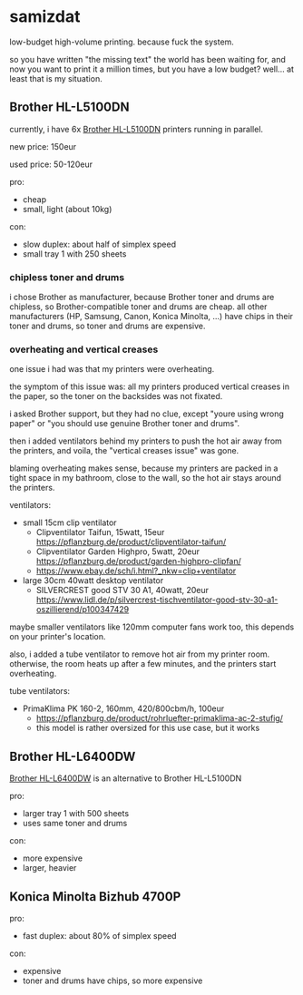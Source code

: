 # samizdat

low-budget high-volume printing. because fuck the system.

so you have written "the missing text" the world has been waiting for,
and now you want to print it a million times, but you have a low budget?
well... at least that is my situation.

## Brother HL-L5100DN

currently, i have 6x [Brother HL-L5100DN](https://geizhals.de/brother-hl-l5100dn-hll5100dng1-a1409933.html) printers running in parallel.

new price: 150eur

used price: 50-120eur

pro:

- cheap
- small, light (about 10kg)

con:

- slow duplex: about half of simplex speed
- small tray 1 with 250 sheets

### chipless toner and drums

i chose Brother as manufacturer,
because Brother toner and drums are chipless,
so Brother-compatible toner and drums are cheap.
all other manufacturers
(HP, Samsung, Canon, Konica Minolta, ...)
have chips in their toner and drums,
so toner and drums are expensive.

### overheating and vertical creases

one issue i had was that my printers were overheating.

the symptom of this issue was:
all my printers produced vertical creases in the paper,
so the toner on the backsides was not fixated.

<!-- TODO add photo of the vertical creases -->

i asked Brother support, but they had no clue,
except "youre using wrong paper"
or "you should use genuine Brother toner and drums".

then i added ventilators behind my printers
to push the hot air away from the printers,
and voila, the "vertical creases issue" was gone.

blaming overheating makes sense,
because my printers are packed in a tight space in my bathroom,
close to the wall, so the hot air stays around the printers.

ventilators:

- small 15cm clip ventilator
   - Clipventilator Taifun, 15watt, 15eur https://pflanzburg.de/product/clipventilator-taifun/
   - Clipventilator Garden Highpro, 5watt, 20eur https://pflanzburg.de/product/garden-highpro-clipfan/
   - https://www.ebay.de/sch/i.html?_nkw=clip+ventilator
- large 30cm 40watt desktop ventilator
   - SILVERCREST good STV 30 A1, 40watt, 20eur https://www.lidl.de/p/silvercrest-tischventilator-good-stv-30-a1-oszillierend/p100347429

maybe smaller ventilators like 120mm computer fans work too, this depends on your printer's location.

also, i added a tube ventilator to remove hot air from my printer room.
otherwise, the room heats up after a few minutes, and the printers start overheating.

tube ventilators:

- PrimaKlima PK 160-2, 160mm, 420/800cbm/h, 100eur
   - https://pflanzburg.de/product/rohrluefter-primaklima-ac-2-stufig/
   - this model is rather oversized for this use case, but it works

## Brother HL-L6400DW

[Brother HL-L6400DW](https://geizhals.de/brother-hl-l6400dw-hll6400dwg1-a1391284.html) is an alternative to Brother HL-L5100DN

pro:

- larger tray 1 with 500 sheets
- uses same toner and drums

con:

- more expensive
- larger, heavier

## Konica Minolta Bizhub 4700P

pro:

- fast duplex: about 80% of simplex speed

con:

- expensive
- toner and drums have chips, so more expensive
